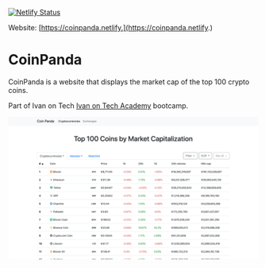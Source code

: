 [![Netlify Status](https://api.netlify.com/api/v1/badges/6d376aa3-e8e5-43ca-a865-2b26d66a7af2/deploy-status)](https://app.netlify.com/sites/coinpanda/deploys)

Website: [https://coinpanda.netlify.](https://coinpanda.netlify.)

# CoinPanda

CoinPanda is a website that displays the market cap of the top 100 crypto coins.

Part of Ivan on Tech [Ivan on Tech Academy](https://academy.ivanontech.com/) bootcamp.

![Preview](./preview.png)
